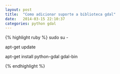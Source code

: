 ```yaml
---
layout: post
title:  "Como adicionar suporte a biblioteca gdal"
date:   2014-03-15 22:10:37
categories: python gdal
---
```


{% highlight ruby %}
sudo su -

apt-get update

apt-get install python-gdal gdal-bin

{% endhighlight %}

